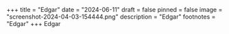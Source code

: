 +++
title = "Edgar"
date = "2024-06-11"
draft = false
pinned = false
image = "screenshot-2024-04-03-154444.png"
description = "Edgar"
footnotes = "Edgar"
+++
Edgar